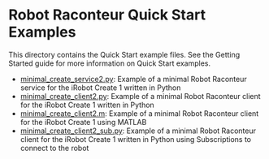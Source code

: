 # Robot Raconteur Quick Start Examples

This directory contains the Quick Start example files. See the Getting Started guide for more information
on Quick Start examples.

* [minimal_create_service2.py](minimal_create_service2.py): Example of a minimal Robot Raconteur service for the iRobot
  Create 1 written in Python
* [minimal_create_client2.py](minimal_create_client2.py): Example of a minimal Robot Raconteur client for the iRobot
  Create 1 written in Python
* [minimal_create_client2.m](minimal_create_client2.m): Example of a minimal Robot Raconteur client for the iRobot
  Create 1 using MATLAB
* [minimal_create_client2_sub.py](minimal_create_client2_sub.py): Example of a minimal Robot Raconteur client for the 
  iRobot Create 1 written in Python using Subscriptions to connect to the robot
